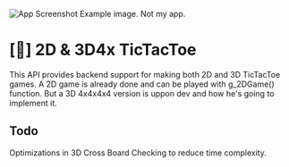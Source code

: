 
![App Screenshot](https://is4-ssl.mzstatic.com/image/thumb/Purple123/v4/94/cd/84/94cd842f-dca5-5feb-ae34-8c7cd9678ccd/pr_source.jpg/392x696bb.jpg)
Example image. Not my app.


# [🤖] 2D & 3D4x TicTacToe

This API provides backend support for making both 2D and 3D TicTacToe games. A 2D game is already done and can be played with g_2DGame() function. But a 3D 4x4x4x4 version is uppon dev and how he's going to implement it.


## Todo

Optimizations in 3D Cross Board Checking to reduce time complexity.

